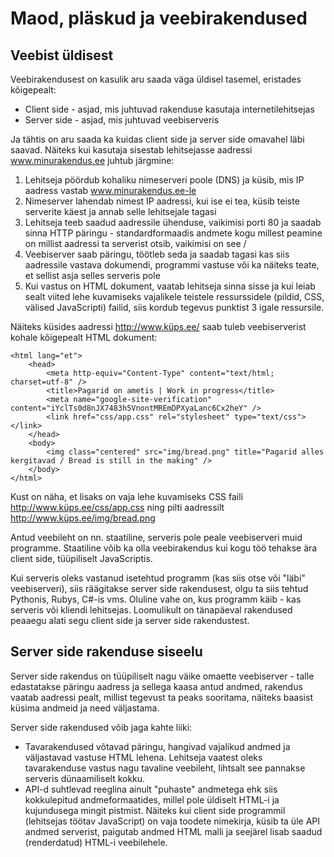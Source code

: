 # Maod, pläskud ja veebirakendused

## Veebist üldisest

Veebirakendusest on kasulik aru saada väga üldisel tasemel, eristades kõigepealt:

* Client side - asjad, mis juhtuvad rakenduse kasutaja internetilehitsejas
* Server side - asjad, mis juhtuvad veebiserveris

Ja tähtis on aru saada ka kuidas client side ja server side omavahel läbi saavad.
Näiteks kui kasutaja sisestab lehitsejasse aadressi www.minurakendus.ee juhtub järgmine:

1. Lehitseja pöördub kohaliku nimeserveri poole (DNS) ja küsib, mis IP aadress vastab www.minurakendus.ee-le
2. Nimeserver lahendab nimest IP aadressi, kui ise ei tea, küsib teiste serverite käest ja annab selle lehitsejale tagasi
3. Lehitseja teeb saadud aadressile ühenduse, vaikimisi porti 80 ja saadab sinna HTTP päringu - standardformaadis andmete 
kogu millest peamine on millist aadressi ta serverist otsib, vaikimisi on see /
4. Veebiserver saab päringu, töötleb seda ja saadab tagasi kas siis aadressile vastava dokumendi, programmi vastuse või ka 
näiteks teate, et sellist asja selles serveris pole
5. Kui vastus on HTML dokument, vaatab lehitseja sinna sisse ja kui leiab sealt viited lehe kuvamiseks vajalikele teistele 
ressurssidele (pildid, CSS, välised JavaScripti) failid, siis kordub tegevus punktist 3 igale ressursile.

Näiteks küsides aadressi http://www.küps.ee/ saab tuleb veebiserverist kohale kõigepealt HTML dokument:

```
<html lang="et">
	<head>
		<meta http-equiv="Content-Type" content="text/html; charset=utf-8" />
		<title>Pagarid on ametis | Work in progress</title>
		<meta name="google-site-verification" content="iYclTs0d8nJX7483h5VnontMREmDPXyaLanc6Cx2heY" />
		<link href="css/app.css" rel="stylesheet" type="text/css"></link>
	</head>
	<body>
		<img class="centered" src="img/bread.png" title="Pagarid alles kergitavad / Bread is still in the making" />
	</body>
</html>
```

Kust on näha, et lisaks on vaja lehe kuvamiseks CSS faili http://www.küps.ee/css/app.css ning pilti aadressilt
http://www.küps.ee/img/bread.png

Antud veebileht on nn. staatiline, serveris pole peale veebiserveri muid programme. Staatiline võib ka olla
veebirakendus kui kogu töö tehakse ära client side, tüüpiliselt JavaScriptis. 

Kui serveris oleks vastanud isetehtud programm (kas siis otse või "läbi" veebiserveri), siis räägitakse server side
rakendusest, olgu ta siis tehtud Pythonis, Rubys, C#-is vms. Oluline vahe on, kus programm käib - kas serveris või kliendi lehitsejas.
Loomulikult on tänapäeval rakendused peaaegu alati segu client side ja server side rakendustest.

## Server side rakenduse siseelu

Server side rakendus on tüüpiliselt nagu väike omaette veebiserver - talle edastatakse päringu aadress ja sellega kaasa antud andmed,
rakendus vaatab aadressi pealt, millist tegevust ta peaks sooritama, näiteks baasist küsima andmeid ja need väljastama.

Server side rakendused võib jaga kahte liiki:

* Tavarakendused võtavad päringu, hangivad vajalikud andmed ja väljastavad vastuse HTML lehena. Lehitseja vaatest oleks tavarakenduse vastus nagu tavaline veebileht, lihtsalt see pannakse serveris dünaamiliselt kokku.
* API-d suhtlevad reeglina ainult "puhaste" andmetega ehk siis kokkulepitud andmeformaatides, millel pole üldiselt HTML-i ja kujundusega mingit pistmist. Näiteks kui client side programmil (lehitsejas töötav JavaScript) on vaja toodete nimekirja, küsib ta üle API andmed serverist, paigutab andmed HTML malli ja seejärel lisab saadud (renderdatud) HTML-i veebilehele.
